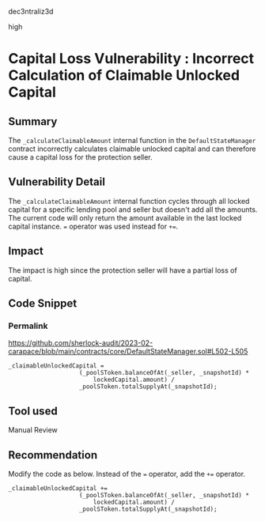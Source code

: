 dec3ntraliz3d

high

# Capital Loss Vulnerability : Incorrect Calculation of Claimable Unlocked Capital

## Summary

The `_calculateClaimableAmount` internal function in the `DefaultStateManager` contract incorrectly calculates claimable unlocked capital and can therefore cause a capital loss for the protection seller.

## Vulnerability Detail

The `_calculateClaimableAmount` internal function cycles through all locked capital for a specific lending pool and seller but doesn't add all the amounts. The current code will only return the amount available in the last locked capital instance. `=` operator was used instead for `+=`.

## Impact

The impact is high since the protection seller will have a partial loss of capital.

## Code Snippet

### Permalink

https://github.com/sherlock-audit/2023-02-carapace/blob/main/contracts/core/DefaultStateManager.sol#L502-L505

```solidity
_claimableUnlockedCapital =
                    (_poolSToken.balanceOfAt(_seller, _snapshotId) *
                        lockedCapital.amount) /
                    _poolSToken.totalSupplyAt(_snapshotId);
```
## Tool used

Manual Review

## Recommendation

Modify the code as below. Instead of the `=` operator, add the `+=` operator.

```solidity
_claimableUnlockedCapital +=
                    (_poolSToken.balanceOfAt(_seller, _snapshotId) *
                        lockedCapital.amount) /
                    _poolSToken.totalSupplyAt(_snapshotId);
```
